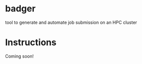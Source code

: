 # badger

tool to generate and automate job submission on an HPC cluster

# Instructions

Coming soon!
